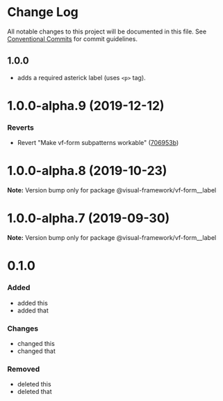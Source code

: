 # Change Log

All notable changes to this project will be documented in this file.
See [Conventional Commits](https://conventionalcommits.org) for commit guidelines.

## 1.0.0

- adds a required asterick label (uses `<p>` tag).

# 1.0.0-alpha.9 (2019-12-12)


### Reverts

* Revert "Make vf-form subpatterns workable" ([706953b](https://github.com/visual-framework/vf-core/commit/706953b6fcfbbd1965d17b2ca082432af90ab752))





# 1.0.0-alpha.8 (2019-10-23)

**Note:** Version bump only for package @visual-framework/vf-form__label





# 1.0.0-alpha.7 (2019-09-30)

**Note:** Version bump only for package @visual-framework/vf-form__label













































































































































# 0.1.0

### Added
- added this
- added that

### Changes

- changed this
- changed that

### Removed

- deleted this
- deleted that
